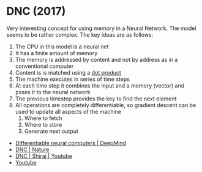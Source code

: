 # DNC (2017)

Very interesting concept for using memory in a Neural Network. The model seems to be rather complex. The key ideas are as follows:

1. The CPU in this model is a neural net
2. It has a finite amount of memory 
3. The memory is addressed by content and not by address as in a conventional computer
4. Content is is matched using a [dot product](dot%20product.md)
5. The machine executes in series of time steps
6. At each time step it combines the input and a memory (vector) and psses it to the neural network
7. The previous timestep provides the key to find the next element
8. All operations are completely differentiable, so gradient descent can be used to update all aspects of the machine
    1. Where to fetch
    2. Where to store
    3. Generate next output


* [Differentiable neural computers | DeepMind](https://deepmind.com/blog/differentiable-neural-computers/)
* [DNC | Nature](https://www.nature.com/articles/nature19477)
* [DNC | Shiraj | Youtube](https://www.youtube.com/watch?v=r5XKzjTFCZQ)
* [Youtube]( https://www.youtube.com/watch?v=WTnxE0wjZaM)
